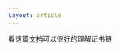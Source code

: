 ```yaml
---
layout: article
---
```




看这篇[文档](https://www.ibm.com/support/knowledgecenter/zh/SSMNED_5.0.0/com.ibm.apic.cmc.doc/task_apionprem_generate_pkcs_certificate.html)可以很好的理解证书链